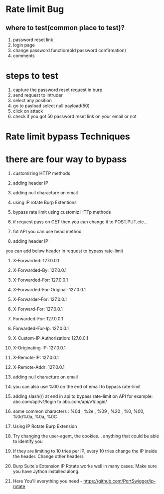 # Rate limit Bug

## where to test(common place to test)?
1. password reset link
2. login page
3. change password function(old password confirmation)
4. comments


# steps to test
1. capture the password reset request in burp
2. send request to intruder
3. select any position 
4. go to payload select null payload(50)
5. click on attack
6. check if you got 50 password reset link on your email or not


# Rate limit bypass Techniques

# there are four way to bypass
1. customizing HTTP methods
2. adding header IP
3. adding null characture on email
4. using IP rotate Burp Extentions


1. bypass rate limit using customiz HTTp methods

1. if request pass on GET then you can change it to POST,PUT,etc...
2. fot API you can use head method

2. adding header IP

you can add below header in request to bypass rate-limit

1. X-Forwarded: 127.0.0.1
2. X-Forwarded-By: 127.0.0.1
3. X-Forwarded-For: 127.0.0.1
4. X-Forwarded-For-Original: 127.0.0.1
5. X-Forwarder-For: 127.0.0.1
6. X-Forward-For: 127.0.0.1
7. Forwarded-For: 127.0.0.1
8. Forwarded-For-Ip: 127.0.0.1
9. X-Custom-IP-Authorization: 127.0.0.1
10. X-Originating-IP: 127.0.0.1
11. X-Remote-IP: 127.0.0.1
12. X-Remote-Addr: 127.0.0.1

3. adding null characture on email

1. you can also use %00 on the end of email to bypass rate-limit
2. adding slash(/) at end in api to bypass rate-limit on API for example: abc.com/api/v1/login to abc.com/api/v1/login/
3. some common characters : %0d , %2e , %09 , %20 , %0, %00, %0d%0a, %0a, %0C

4. Using IP Rotate Burp Extension

1. Try changing the user-agent, the cookies... anything that could be able to identify you
2. If they are limiting to 10 tries per IP, every 10 tries change the IP inside the header.
  Change other headers
3. Burp Suite's Extension IP Rotate works well in many cases. Make sure you have Jython installed along.

4. Here You'll everything you need - https://github.com/PortSwigger/ip-rotate

 


